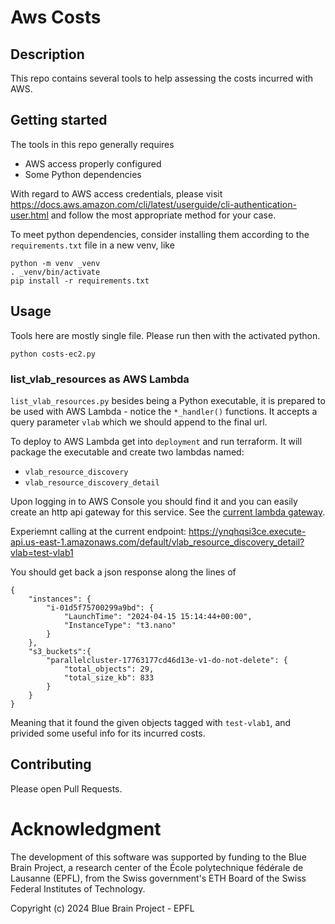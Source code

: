 # Aws Costs

## Description

This repo contains several tools to help assessing the costs incurred with AWS.

## Getting started

The tools in this repo generally requires
 - AWS access properly configured
 - Some Python dependencies


With regard to AWS access credentials, please visit
https://docs.aws.amazon.com/cli/latest/userguide/cli-authentication-user.html and follow the most appropriate method for your case.

To meet python dependencies, consider installing them according to the `requirements.txt` file in a new venv, like
```
python -m venv _venv
. _venv/bin/activate
pip install -r requirements.txt
```

## Usage

Tools here are mostly single file. Please run then with the activated python.
```
python costs-ec2.py
```

### list_vlab_resources as AWS Lambda

`list_vlab_resources.py` besides being a Python executable, it is prepared
to be used with AWS Lambda - notice the `*_handler()` functions.
It accepts a query parameter `vlab` which we should append to the final url.

To deploy to AWS Lambda get into `deployment` and run terraform. It will package
the executable and create two lambdas named:
 - `vlab_resource_discovery`
 - `vlab_resource_discovery_detail`

Upon logging in to AWS Console you should find it and you can easily create an http
api gateway for this service. See the [current lambda gateway](https://us-east-1.console.aws.amazon.com/lambda/home?region=us-east-1#/functions/vlab_resource_discovery_detail?tab=configure).

Experiemnt calling at the current endpoint: https://ynqhqsi3ce.execute-api.us-east-1.amazonaws.com/default/vlab_resource_discovery_detail?vlab=test-vlab1



You should get back a json response along the lines of
```
{
    "instances": {
        "i-01d5f75700299a9bd": {
            "LaunchTime": "2024-04-15 15:14:44+00:00",
            "InstanceType": "t3.nano"
        }
    },
    "s3_buckets":{
        "parallelcluster-17763177cd46d13e-v1-do-not-delete": {
            "total_objects": 29,
            "total_size_kb": 833
        }
    }
}
```
Meaning that it found the given objects tagged with `test-vlab1`, and privided some useful info for its incurred costs.

## Contributing

Please open Pull Requests.

# Acknowledgment

The development of this software was supported by funding to the Blue Brain Project,
a research center of the École polytechnique fédérale de Lausanne (EPFL),
from the Swiss government's ETH Board of the Swiss Federal Institutes of Technology.

Copyright (c) 2024 Blue Brain Project - EPFL
